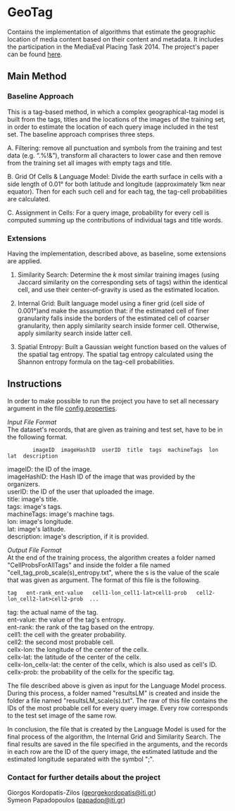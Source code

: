 GeoTag
======

Contains the implementation of algorithms that estimate the geographic location of media content based on their content and metadata. It includes the participation in the MediaEval Placing Task 2014. The project's paper can be found <a href="http://ceur-ws.org/Vol-1263/mediaeval2014_submission_44.pdf">here</a>.



<h2>Main Method</h2>

<h3>Baseline Approach</h3>
This is a tag-based method, in which a complex geographical-tag model is built from the tags, titles and the locations of the images of the training set, in order to estimate the location of each query image included in the test set. The baseline approach comprises three steps.

A. Filtering: remove all punctuation and symbols from the training and test data (e.g. “.%!&”), transform all characters to lower case and then remove from the training set all images with empty tags and title.

B. Grid Of Cells & Language Model: Divide the earth surface in cells with a side length of 0.01° for both latitude and longitude (approximately 1km near equator). Then for each such cell and for each tag, the tag-cell probabilities are calculated.

C. Assignment in Cells: For a query image, probability for every cell is computed summing up the contributions of individual tags and title words.



<h3>Extensions</h3>
Having the implementation, described above, as baseline, some extensions are applied.

1. Similarity Search: Determine the _k_ most similar training images (using Jaccard similarity on the corresponding sets of tags) within the identical cell, and use their center-of-gravity is used as the estimated location.

2. Internal Grid: Built language model using a finer grid (cell side of 0.001°)and make the assumption that: if the estimated cell of finer granularity falls inside the borders of the estimated cell of coarser granularity, then apply similarity search inside former cell. Otherwise, apply similarity search inside latter cell.

3. Spatial Entropy: Built a Gaussian weight function based on the values of the spatial tag entropy. The spatial tag entropy calculated using the Shannon entropy formula on the tag-cell probabilities.



<h2>Instructions</h2>

In order to make possible to run the project you have to set all necessary argument in the file <a href="https://github.com/socialsensor/multimedia-geotagging/blob/master/config.properties">config.properties</a>. 


_Input File Format_		
The dataset's records, that are given as training and test set, have to be in the following format.

			imageID  imageHashID  userID  title  tags  machineTags  lon  lat  description
				
imageID: the ID of the image.<br>
imageHashID: the Hash ID of the image that was provided by the organizers.<br>
userID: the ID of the user that uploaded the image.<br>
title: image's title.<br>
tags: image's tags.<br>
machineTags: image's machine tags.<br>
lon: image's longitude.<br>
lat: image's latitude.<br>
description: image's description, if it is provided. 


_Output File Format_	
At the end of the training process, the algorithm creates a folder named "CellProbsForAllTags" and inside the folder a file named "cell_tag_prob_scale(s)_entropy.txt", where the s is the value of the scale that was given as argument. The format of this file is the following.

	tag	  ent-rank_ent-value   cell1-lon_cell1-lat>cell1-prob   cell2-lon_cell2-lat>cell2-prob  ...
		
tag: the actual name of the tag.<br>
ent-value: the value of the tag's entropy.<br>
ent-rank: the rank of the tag based on the entropy.<br>
cell1: the cell with the greater probability.<br>
cell2: the second most probable cell.<br>
cellx-lon: the longitude of the center of the cellx.<br>
cellx-lat: the latitude of the center of the cellx.<br>
cellx-lon_cellx-lat: the center of the cellx, which is also used as cell's ID.<br>
cellx-prob: the probability of the cellx for the specific tag.

The file described above is given as input for the Language Model process. During this process, a folder named "resultsLM" is created and inside the folder a file named "resultsLM_scale(s).txt". The raw of this file contains the IDs of the most probable cell for every query image. Every row corresponds to the test set image of the same row.

In conclusion, the file that is created by the Language Model is used for the final process of the algorithm, the Internal Grid and Similarity Search. The final results are saved in the file specified in the arguments, and the records in each row are the ID of the query image, the estimated latitude and the estimated longitude separated with the symbol ";".



<h3>Contact for further details about the project</h3>

Giorgos Kordopatis-Zilos (georgekordopatis@iti.gr)<br>
Symeon Papadopoulos (papadop@iti.gr)